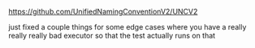 https://github.com/UnifiedNamingConventionV2/UNCV2


just fixed a couple things for some edge cases where you have a really really really bad executor so that the test actually runs on that
